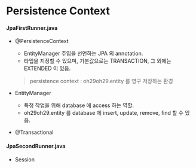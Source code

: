 # Persistence Context  
  
#### JpaFirstRunner.java
  
- @PersistenceContext
    - EntityManager 주입을 선언하는 JPA 의 annotation.
    - 타입을 지정할 수 있으며, 기본값으로는 TRANSACTION, 그 외에는 EXTENDED 이 있음.
    > persistence context : oh29oh29.entity 를 영구 저장하는 환경

- EntityManager
    - 특정 작업을 위해 database 에  access 하는 역할.
    - oh29oh29.entity 를 database 에 insert, update, remove, find 할 수 있음.

- @Transactional

#### JpaSecondRunner.java

- Session